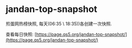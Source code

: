 # jandan-top-snapshot

煎蛋网热榜快照, 每天(06:35 \ 18:35))各创建一次快照.

查看每日快照: [https://page.qs5.org/jandan-top-snapshot/](https://page.qs5.org/jandan-top-snapshot/)
